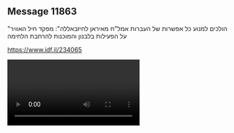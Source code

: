 ## Message 11863

"הולכים למנוע כל אפשרות של העברות אמל"ח מאיראן לחיזבאללה":
מפקד חיל האוויר על הפעילות בלבנון והמוכנות להרחבת הלחימה

https://www.idf.il/234065

![Video](https://data.iron-swords.co.il/2024/September/26/11863/11863_media.mp4)
